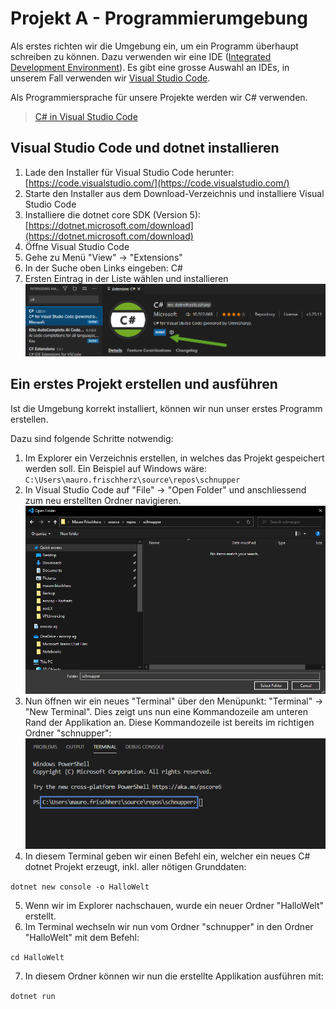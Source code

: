 # Projekt A - Programmierumgebung

Als erstes richten wir die Umgebung ein, um ein Programm überhaupt schreiben zu können.
Dazu verwenden wir eine IDE ([Integrated Development Environment](https://de.wikipedia.org/wiki/Integrierte_Entwicklungsumgebung)). Es gibt eine grosse Auswahl an IDEs, in unserem Fall verwenden wir [Visual Studio Code](https://code.visualstudio.com/).

Als Programmiersprache für unsere Projekte werden wir C# verwenden.
>[C# in Visual Studio Code](https://code.visualstudio.com/docs/languages/csharp)

## Visual Studio Code und dotnet installieren

1. Lade den Installer für Visual Studio Code herunter: [https://code.visualstudio.com/](https://code.visualstudio.com/)
2. Starte den Installer aus dem Download-Verzeichnis und installiere Visual Studio Code
3. Installiere die dotnet core SDK (Version 5): [https://dotnet.microsoft.com/download](https://dotnet.microsoft.com/download)
3. Öffne Visual Studio Code
4. Gehe zu Menü "View" -> "Extensions"
5. In der Suche oben Links eingeben: C#
6. Ersten Eintrag in der Liste wählen und installieren ![csharp](img/vscode_csharp_ext.png)

## Ein erstes Projekt erstellen und ausführen

Ist die Umgebung korrekt installiert, können wir nun unser erstes Programm erstellen.

Dazu sind folgende Schritte notwendig:

1. Im Explorer ein Verzeichnis erstellen, in welches das Projekt gespeichert werden soll. Ein Beispiel auf Windows wäre: `C:\Users\mauro.frischherz\source\repos\schnupper`
2. In Visual Studio Code auf "File" -> "Open Folder" und anschliessend zum neu erstellten Ordner navigieren. ![proj-root](img/vscode_project_root.png)
3. Nun öffnen wir ein neues "Terminal" über den Menüpunkt: "Terminal" -> "New Terminal". Dies zeigt uns nun eine Kommandozeile am unteren Rand der Applikation an. Diese Kommandozeile ist bereits im richtigen Ordner "schnupper": ![terminal](img/vscode_terminal.png)
4. In diesem Terminal geben wir einen Befehl ein, welcher ein neues C# dotnet Projekt erzeugt, inkl. aller nötigen Grunddaten: 

```dotnet new console -o HalloWelt```

5. Wenn wir im Explorer nachschauen, wurde ein neuer Ordner "HalloWelt" erstellt.
6. Im Terminal wechseln wir nun vom Ordner "schnupper" in den Ordner "HalloWelt" mit dem Befehl:

```cd HalloWelt```

7. In diesem Ordner können wir nun die erstellte Applikation ausführen mit:

```dotnet run```